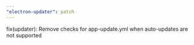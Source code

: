 ```yaml
---
"electron-updater": patch
---
```


fix(updater): Remove checks for app-update.yml when auto-updates are not supported

